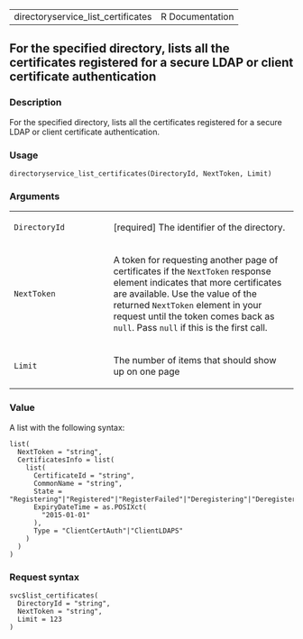 <table style="width: 100%;">
<tbody>
<tr class="odd">
<td>directoryservice_list_certificates</td>
<td style="text-align: right;">R Documentation</td>
</tr>
</tbody>
</table>

## For the specified directory, lists all the certificates registered for a secure LDAP or client certificate authentication

### Description

For the specified directory, lists all the certificates registered for a
secure LDAP or client certificate authentication.

### Usage

    directoryservice_list_certificates(DirectoryId, NextToken, Limit)

### Arguments

<table>
<colgroup>
<col style="width: 35%" />
<col style="width: 65%" />
</colgroup>
<tbody>
<tr class="odd">
<td><code
id="directoryservice_list_certificates_:_DirectoryId">DirectoryId</code></td>
<td><p>[required] The identifier of the directory.</p></td>
</tr>
<tr class="even">
<td><code
id="directoryservice_list_certificates_:_NextToken">NextToken</code></td>
<td><p>A token for requesting another page of certificates if the
<code>NextToken</code> response element indicates that more certificates
are available. Use the value of the returned <code>NextToken</code>
element in your request until the token comes back as <code>null</code>.
Pass <code>null</code> if this is the first call.</p></td>
</tr>
<tr class="odd">
<td><code
id="directoryservice_list_certificates_:_Limit">Limit</code></td>
<td><p>The number of items that should show up on one page</p></td>
</tr>
</tbody>
</table>

### Value

A list with the following syntax:

    list(
      NextToken = "string",
      CertificatesInfo = list(
        list(
          CertificateId = "string",
          CommonName = "string",
          State = "Registering"|"Registered"|"RegisterFailed"|"Deregistering"|"Deregistered"|"DeregisterFailed",
          ExpiryDateTime = as.POSIXct(
            "2015-01-01"
          ),
          Type = "ClientCertAuth"|"ClientLDAPS"
        )
      )
    )

### Request syntax

    svc$list_certificates(
      DirectoryId = "string",
      NextToken = "string",
      Limit = 123
    )
